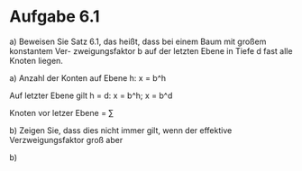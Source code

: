 # Aufgabe 6.1

a) Beweisen Sie Satz 6.1, das heißt, dass bei einem Baum mit großem konstantem Ver-
zweigungsfaktor b auf der letzten Ebene in Tiefe d fast alle Knoten liegen.

a) Anzahl der Konten auf Ebene h: x = b^h

   Auf letzter Ebene gilt h = d: x = b^h; x = b^d

   Knoten vor letzer Ebene = &sum;


b) Zeigen Sie, dass dies nicht immer gilt, wenn der effektive Verzweigungsfaktor groß aber

b)
